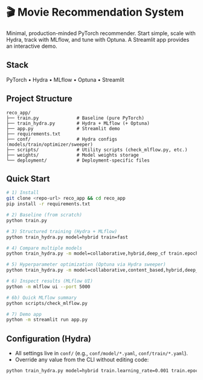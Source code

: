 # 🎬 Movie Recommendation System

Minimal, production-minded PyTorch recommender. Start simple, scale with Hydra, track with MLflow, and tune with Optuna. A Streamlit app provides an interactive demo.

## Stack
PyTorch • Hydra • MLflow • Optuna • Streamlit

## Project Structure
```
reco_app/
├── train.py              # Baseline (pure PyTorch)
├── train_hydra.py        # Hydra + MLflow (+ Optuna)
├── app.py                # Streamlit demo
├── requirements.txt
├── conf/                 # Hydra configs (models/train/optimizer/sweeper)
├── scripts/              # Utility scripts (check_mlflow.py, etc.)
├── weights/              # Model weights storage
└── deployment/           # Deployment-specific files
```

## Quick Start
```bash
# 1) Install
git clone <repo-url> reco_app && cd reco_app
pip install -r requirements.txt

# 2) Baseline (from scratch)
python train.py

# 3) Structured training (Hydra + MLflow)
python train_hydra.py model=hybrid train=fast

# 4) Compare multiple models
python train_hydra.py -m model=collaborative,hybrid,deep_cf train.epochs=5

# 5) Hyperparameter optimization (Optuna via Hydra sweeper)
python train_hydra.py -m model=collaborative,content_based,hybrid,deep_cf   train=production hydra/sweeper=optuna_production

# 6) Inspect results (MLflow UI)
python -m mlflow ui --port 5000

# 6b) Quick MLflow summary
python scripts/check_mlflow.py

# 7) Demo app
python -m streamlit run app.py
```

## Configuration (Hydra)
- All settings live in `conf/` (e.g., `conf/model/*.yaml`, `conf/train/*.yaml`).
- Override any value from the CLI without editing code:
```bash
python train_hydra.py model=hybrid train.learning_rate=0.001 train.epochs=10
```
